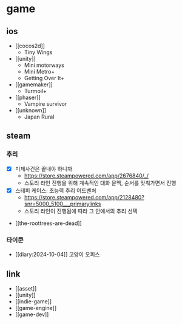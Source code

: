 # game
## ios
- [[cocos2d]]
  - Tiny Wings
- [[unity]]
  - Mini motorways
  - Mini Metro+
  - Getting Over It+
- [[gamemaker]]
  - Turmoil+
- [[phaser]]
  - Vampire survivor
- [[unknown]]
  - Japan Rural

## steam
### 추리
- [X] 미제사건은 끝내야 하니까
  + https://store.steampowered.com/app/2676840/_/
  - 스토리 라인 진행을 위해 계속적인 대화 문맥, 순서를 맞춰가면서 진행
- [X] 스테퍼 케이스: 초능력 추리 어드벤처
  + https://store.steampowered.com/app/2128480?snr=5000_5100___primarylinks
  - 스토리 라인이 진행됨에 따라 그 안에서의 추리 선택
- [[the-roottrees-are-dead]]

### 타이쿤
- [[diary:2024-10-04]] 고양이 오피스

## link
- [[asset]]
- [[unity]]
- [[indie-game]]
- [[game-engine]]
- [[game-dev]]
